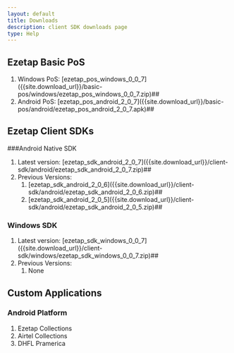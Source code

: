 ```yaml
---
layout: default
title: Downloads
description: client SDK downloads page
type: Help
---
```


## Ezetap Basic PoS 

<ol>
	<li>
		Windows PoS: [ezetap_pos_windows_0_0_7]({{site.download_url}}/basic-pos/windows/ezetap_pos_windows_0_0_7.zip)##
	</li>
	<li>
		Android PoS: [ezetap_pos_android_2_0_7]({{site.download_url}}/basic-pos/android/ezetap_pos_android_2_0_7.apk)##
	</li>
</ol>

## Ezetap Client SDKs

###Android Native SDK

<ol>
	<li> 
		Latest version: [ezetap_sdk_android_2_0_7]({{site.download_url}}/client-sdk/android/ezetap_sdk_android_2_0_7.zip)##
	</li>
	<li>
		Previous Versions:
		<ol>
			<li>
				[ezetap_sdk_android_2_0_6]({{site.download_url}}/client-sdk/android/ezetap_sdk_android_2_0_6.zip)##
			</li>
			<li>
				[ezetap_sdk_android_2_0_5]({{site.download_url}}/client-sdk/android/ezetap_sdk_android_2_0_5.zip)##
			</li>
		</ol>
	</li>
</ol>

### Windows SDK

<ol>
	<li> 
		Latest version: [ezetap_sdk_windows_0_0_7]({{site.download_url}}/client-sdk/windows/ezetap_sdk_windows_0_0_7.zip)##
	</li>
	<li>
		Previous Versions:
		<ol>
			<li>
				None
			</li>
		</ol>
	</li>
</ol>

## Custom Applications

### Android Platform
<ol>
	<li>
		Ezetap Collections 
	</li>
	<li>
		Airtel Collections
	</li>
	<li>
		DHFL Pramerica
	</li>
</ol>
